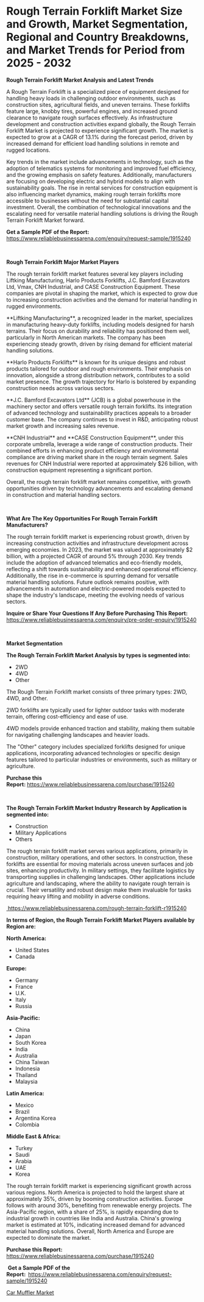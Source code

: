 <p><h1>Rough Terrain Forklift Market Size and Growth, Market Segmentation, Regional and Country Breakdowns, and Market Trends for Period from 2025 -  2032</h1></p><p><strong>Rough Terrain Forklift Market Analysis and Latest Trends</strong></p>
<p><p>A Rough Terrain Forklift is a specialized piece of equipment designed for handling heavy loads in challenging outdoor environments, such as construction sites, agricultural fields, and uneven terrains. These forklifts feature large, knobby tires, powerful engines, and increased ground clearance to navigate rough surfaces effectively. As infrastructure development and construction activities expand globally, the Rough Terrain Forklift Market is projected to experience significant growth. The market is expected to grow at a CAGR of 13.1% during the forecast period, driven by increased demand for efficient load handling solutions in remote and rugged locations.</p><p>Key trends in the market include advancements in technology, such as the adoption of telematics systems for monitoring and improved fuel efficiency, and the growing emphasis on safety features. Additionally, manufacturers are focusing on developing electric and hybrid models to align with sustainability goals. The rise in rental services for construction equipment is also influencing market dynamics, making rough terrain forklifts more accessible to businesses without the need for substantial capital investment. Overall, the combination of technological innovations and the escalating need for versatile material handling solutions is driving the Rough Terrain Forklift Market forward.</p></p>
<p><strong>Get a Sample PDF of the Report:&nbsp;</strong> <a href="https://www.reliablebusinessarena.com/enquiry/request-sample/1915240?utm_campaign=3191&utm_medium=2&utm_source=Github&utm_content=ia&utm_term=30032025&utm_id=rough-terrain-forklift">https://www.reliablebusinessarena.com/enquiry/request-sample/1915240</a></p>
<p>&nbsp;</p>
<p><strong>Rough Terrain Forklift Major Market Players</strong></p>
<p><p>The rough terrain forklift market features several key players including Liftking Manufacturing, Harlo Products Forklifts, J.C. Bamford Excavators Ltd, Vmax, CNH Industrial, and CASE Construction Equipment. These companies are pivotal in shaping the market, which is expected to grow due to increasing construction activities and the demand for material handling in rugged environments.</p><p>**Liftking Manufacturing**, a recognized leader in the market, specializes in manufacturing heavy-duty forklifts, including models designed for harsh terrains. Their focus on durability and reliability has positioned them well, particularly in North American markets. The company has been experiencing steady growth, driven by rising demand for efficient material handling solutions.</p><p>**Harlo Products Forklifts** is known for its unique designs and robust products tailored for outdoor and rough environments. Their emphasis on innovation, alongside a strong distribution network, contributes to a solid market presence. The growth trajectory for Harlo is bolstered by expanding construction needs across various sectors.</p><p>**J.C. Bamford Excavators Ltd** (JCB) is a global powerhouse in the machinery sector and offers versatile rough terrain forklifts. Its integration of advanced technology and sustainability practices appeals to a broader customer base. The company continues to invest in R&D, anticipating robust market growth and increasing sales revenue.</p><p>**CNH Industrial** and **CASE Construction Equipment**, under this corporate umbrella, leverage a wide range of construction products. Their combined efforts in enhancing product efficiency and environmental compliance are driving market share in the rough terrain segment. Sales revenues for CNH Industrial were reported at approximately $26 billion, with construction equipment representing a significant portion.</p><p>Overall, the rough terrain forklift market remains competitive, with growth opportunities driven by technology advancements and escalating demand in construction and material handling sectors.</p></p>
<p>&nbsp;</p>
<p><strong>What Are The Key Opportunities For Rough Terrain Forklift Manufacturers?</strong></p>
<p><p>The rough terrain forklift market is experiencing robust growth, driven by increasing construction activities and infrastructure development across emerging economies. In 2023, the market was valued at approximately $2 billion, with a projected CAGR of around 5% through 2030. Key trends include the adoption of advanced telematics and eco-friendly models, reflecting a shift towards sustainability and enhanced operational efficiency. Additionally, the rise in e-commerce is spurring demand for versatile material handling solutions. Future outlook remains positive, with advancements in automation and electric-powered models expected to shape the industry's landscape, meeting the evolving needs of various sectors.</p></p>
<p><strong>Inquire or Share Your Questions If Any Before Purchasing This Report:</strong> <a href="https://www.reliablebusinessarena.com/enquiry/pre-order-enquiry/1915240?utm_campaign=3191&utm_medium=2&utm_source=Github&utm_content=ia&utm_term=30032025&utm_id=rough-terrain-forklift">https://www.reliablebusinessarena.com/enquiry/pre-order-enquiry/1915240</a></p>
<p>&nbsp;</p>
<p><strong>Market Segmentation</strong></p>
<p><strong>The Rough Terrain Forklift Market Analysis by types is segmented into:</strong></p>
<p><ul><li>2WD</li><li>4WD</li><li>Other</li></ul></p>
<p><p>The Rough Terrain Forklift market consists of three primary types: 2WD, 4WD, and Other. </p><p>2WD forklifts are typically used for lighter outdoor tasks with moderate terrain, offering cost-efficiency and ease of use. </p><p>4WD models provide enhanced traction and stability, making them suitable for navigating challenging landscapes and heavier loads. </p><p>The "Other" category includes specialized forklifts designed for unique applications, incorporating advanced technologies or specific design features tailored to particular industries or environments, such as military or agriculture.</p></p>
<p><strong>Purchase this Report:&nbsp;</strong><a href="https://www.reliablebusinessarena.com/purchase/1915240?utm_campaign=3191&utm_medium=2&utm_source=Github&utm_content=ia&utm_term=30032025&utm_id=rough-terrain-forklift">https://www.reliablebusinessarena.com/purchase/1915240</a></p>
<p>&nbsp;</p>
<p><strong>The Rough Terrain Forklift Market Industry Research by Application is segmented into:</strong></p>
<p><ul><li>Construction</li><li>Military Applications</li><li>Others</li></ul></p>
<p><p>The rough terrain forklift market serves various applications, primarily in construction, military operations, and other sectors. In construction, these forklifts are essential for moving materials across uneven surfaces and job sites, enhancing productivity. In military settings, they facilitate logistics by transporting supplies in challenging landscapes. Other applications include agriculture and landscaping, where the ability to navigate rough terrain is crucial. Their versatility and robust design make them invaluable for tasks requiring heavy lifting and mobility in adverse conditions.</p></p>
<p><a href="https://www.reliablebusinessarena.com/rough-terrain-forklift-r1915240?utm_campaign=3191&utm_medium=2&utm_source=Github&utm_content=ia&utm_term=30032025&utm_id=rough-terrain-forklift">&nbsp;https://www.reliablebusinessarena.com/rough-terrain-forklift-r1915240</a></p>
<p><strong>In terms of Region, the Rough Terrain Forklift Market Players available by Region are:</strong></p>
<p>
    <p> <strong> North America: </strong>
        <ul>
            <li>United States</li>
            <li>Canada</li>
        </ul>
        </p> 
    <p> <strong> Europe: </strong>
        <ul>
            <li>Germany</li>
            <li>France</li>
            <li>U.K.</li>
            <li>Italy</li>
            <li>Russia</li>
        </ul>
        </p> 
    <p> <strong> Asia-Pacific: </strong>
        <ul>
            <li>China</li>
            <li>Japan</li>
            <li>South Korea</li>
            <li>India</li>
            <li>Australia</li>
            <li>China Taiwan</li>
            <li>Indonesia</li>
            <li>Thailand</li>
            <li>Malaysia</li>
        </ul>
        </p> 
    <p> <strong> Latin America: </strong>
        <ul>
            <li>Mexico</li>
            <li>Brazil</li>
            <li>Argentina Korea</li>
            <li>Colombia</li>
        </ul>
        </p> 
    <p> <strong> Middle East & Africa: </strong>
        <ul>
            <li>Turkey</li>
            <li>Saudi</li>
            <li>Arabia</li>
            <li>UAE</li>
            <li>Korea</li>
        </ul>
    </p>
    </p>
<p><p>The rough terrain forklift market is experiencing significant growth across various regions. North America is projected to hold the largest share at approximately 35%, driven by booming construction activities. Europe follows with around 30%, benefiting from renewable energy projects. The Asia-Pacific region, with a share of 25%, is rapidly expanding due to industrial growth in countries like India and Australia. China's growing market is estimated at 10%, indicating increased demand for advanced material handling solutions. Overall, North America and Europe are expected to dominate the market.</p></p>
<p><strong>Purchase this Report: </strong><a href="https://www.reliablebusinessarena.com/purchase/1915240?utm_campaign=3191&utm_medium=2&utm_source=Github&utm_content=ia&utm_term=30032025&utm_id=rough-terrain-forklift">https://www.reliablebusinessarena.com/purchase/1915240</a></p>
<p>&nbsp;<strong>Get a Sample PDF of the Report:&nbsp;&nbsp;</strong><a href="https://www.reliablebusinessarena.com/enquiry/request-sample/1915240?utm_campaign=3191&utm_medium=2&utm_source=Github&utm_content=ia&utm_term=30032025&utm_id=rough-terrain-forklift">https://www.reliablebusinessarena.com/enquiry/request-sample/1915240</a></p>
<p><strong></strong></p>
<p><p><a href="https://github.com/plawragarile/Market-Research-Report-List-1/blob/main/car-muffler-market.md?utm_campaign=3191&utm_medium=2&utm_source=Github&utm_content=ia&utm_term=30032025&utm_id=rough-terrain-forklift">Car Muffler Market</a></p></p>